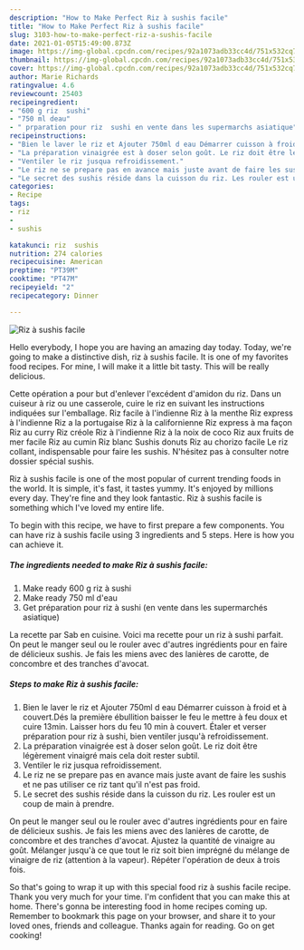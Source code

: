 ```yaml
---
description: "How to Make Perfect Riz à sushis facile"
title: "How to Make Perfect Riz à sushis facile"
slug: 3103-how-to-make-perfect-riz-a-sushis-facile
date: 2021-01-05T15:49:00.873Z
image: https://img-global.cpcdn.com/recipes/92a1073adb33cc4d/751x532cq70/riz-a-sushis-facile-photo-principale-de-la-recette.jpg
thumbnail: https://img-global.cpcdn.com/recipes/92a1073adb33cc4d/751x532cq70/riz-a-sushis-facile-photo-principale-de-la-recette.jpg
cover: https://img-global.cpcdn.com/recipes/92a1073adb33cc4d/751x532cq70/riz-a-sushis-facile-photo-principale-de-la-recette.jpg
author: Marie Richards
ratingvalue: 4.6
reviewcount: 25403
recipeingredient:
- "600 g riz  sushi"
- "750 ml deau"
- " prparation pour riz  sushi en vente dans les supermarchs asiatique"
recipeinstructions:
- "Bien le laver le riz et Ajouter 750ml d eau Démarrer cuisson à froid et à couvert.Dés la première ébullition baisser le feu le mettre à feu doux et cuire 13min. Laisser hors du feu 10 min à couvert. Étaler et verser préparation pour riz à sushi, bien ventiler jusqu&#39;à refroidissement."
- "La préparation vinaigrée est à doser selon goût. Le riz doit être légèrement vinaigré mais cela doit rester subtil."
- "Ventiler le riz jusqua refroidissement."
- "Le riz ne se prepare pas en avance mais juste avant de faire les sushis et ne pas utiliser ce riz tant qu&#39;il n&#39;est pas froid."
- "Le secret des sushis réside dans la cuisson du riz. Les rouler est un coup de main à prendre."
categories:
- Recipe
tags:
- riz
- 
- sushis

katakunci: riz  sushis 
nutrition: 274 calories
recipecuisine: American
preptime: "PT39M"
cooktime: "PT47M"
recipeyield: "2"
recipecategory: Dinner

---
```



![Riz à sushis facile](https://img-global.cpcdn.com/recipes/92a1073adb33cc4d/751x532cq70/riz-a-sushis-facile-photo-principale-de-la-recette.jpg)

Hello everybody, I hope you are having an amazing day today. Today, we're going to make a distinctive dish, riz à sushis facile. It is one of my favorites food recipes. For mine, I will make it a little bit tasty. This will be really delicious.

Cette opération a pour but d&#39;enlever l&#39;excédent d&#39;amidon du riz. Dans un cuiseur à riz ou une casserole, cuire le riz en suivant les instructions indiquées sur l&#39;emballage. Riz facile à l&#39;indienne Riz à la menthe Riz express à l&#39;indienne Riz a la portugaise Riz à la californienne Riz express à ma façon Riz au curry Riz créole Riz à l&#39;indienne Riz à la noix de coco Riz aux fruits de mer facile Riz au cumin Riz blanc Sushis donuts Riz au chorizo facile Le riz collant, indispensable pour faire les sushis. N&#39;hésitez pas à consulter notre dossier spécial sushis.

Riz à sushis facile is one of the most popular of current trending foods in the world. It is simple, it's fast, it tastes yummy. It's enjoyed by millions every day. They're fine and they look fantastic. Riz à sushis facile is something which I've loved my entire life.


To begin with this recipe, we have to first prepare a few components. You can have riz à sushis facile using 3 ingredients and 5 steps. Here is how you can achieve it.

<!--inarticleads1-->

##### The ingredients needed to make Riz à sushis facile:

1. Make ready 600 g riz à sushi
1. Make ready 750 ml d&#39;eau
1. Get  préparation pour riz à sushi (en vente dans les supermarchés asiatique)


La recette par Sab en cuisine. Voici ma recette pour un riz à sushi parfait. On peut le manger seul ou le rouler avec d&#39;autres ingrédients pour en faire de délicieux sushis. Je fais les miens avec des lanières de carotte, de concombre et des tranches d&#39;avocat. 

<!--inarticleads2-->

##### Steps to make Riz à sushis facile:

1. Bien le laver le riz et Ajouter 750ml d eau Démarrer cuisson à froid et à couvert.Dés la première ébullition baisser le feu le mettre à feu doux et cuire 13min. Laisser hors du feu 10 min à couvert. Étaler et verser préparation pour riz à sushi, bien ventiler jusqu&#39;à refroidissement.
1. La préparation vinaigrée est à doser selon goût. Le riz doit être légèrement vinaigré mais cela doit rester subtil.
1. Ventiler le riz jusqua refroidissement.
1. Le riz ne se prepare pas en avance mais juste avant de faire les sushis et ne pas utiliser ce riz tant qu&#39;il n&#39;est pas froid.
1. Le secret des sushis réside dans la cuisson du riz. Les rouler est un coup de main à prendre.


On peut le manger seul ou le rouler avec d&#39;autres ingrédients pour en faire de délicieux sushis. Je fais les miens avec des lanières de carotte, de concombre et des tranches d&#39;avocat. Ajustez la quantité de vinaigre au goût. Mélanger jusqu&#39;à ce que tout le riz soit bien imprégné du mélange de vinaigre de riz (attention à la vapeur). Répéter l&#39;opération de deux à trois fois. 

So that's going to wrap it up with this special food riz à sushis facile recipe. Thank you very much for your time. I'm confident that you can make this at home. There's gonna be interesting food in home recipes coming up. Remember to bookmark this page on your browser, and share it to your loved ones, friends and colleague. Thanks again for reading. Go on get cooking!
